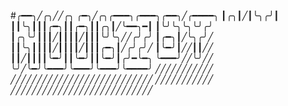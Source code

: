 #╭━━╮╱╭╮╱╱╭╮   ╭━╮╱╭╮╭━━━╮╭━━━╮╭━━╮╱╭━━━━╮
┃╭╮┃╱┃╰╮╭╯┃   ┃┃╰╮┃┃┃╭━╮┃┃╭━╮┃┃╭╮┃╱╰━━╮━┃
┃╰╯╰╮╰╮╰╯╭╯   ┃╭╮╰╯┃┃┃╱┃┃┃┃╱┃┃┃╰╯╰╮╱╱╭╯╭╯
┃╭━╮┃╱╰╮╭╯╱   ┃┃╰╮┃┃┃┃╱┃┃┃┃╱┃┃┃╭━╮┃╱╭╯╭╯╱
┃╰━╯┃╱╱┃┃╱╱   ┃┃╱┃┃┃┃╰━╯┃┃╰━╯┃┃╰━╯┃╭╯━╰━╮
╰━━━╯╱╱╰╯╱╱   ╰╯╱╰━╯╰━━━╯╰━━━╯╰━━━╯╰━━━━╯
╱╱╱╱╱╱╱╱╱╱╱   ╱╱╱╱╱╱╱╱╱╱╱╱╱╱╱╱╱╱╱╱╱╱╱╱╱╱╱
╱╱╱╱╱╱╱╱╱╱╱   ╱╱╱╱╱╱╱╱╱╱╱╱╱╱╱╱╱╱╱╱╱╱╱╱╱╱╱
